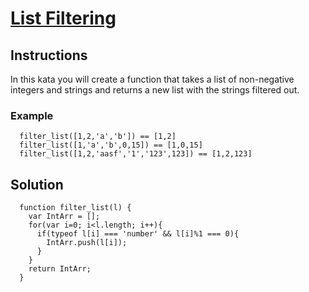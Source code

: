 # [List Filtering](https://www.codewars.com/kata/list-filtering/train/javascript)

## Instructions
  
  In this kata you will create a function that takes a list of non-negative integers and strings and returns a new list with the strings filtered out.

  ### Example

```
  filter_list([1,2,'a','b']) == [1,2]
  filter_list([1,'a','b',0,15]) == [1,0,15]
  filter_list([1,2,'aasf','1','123',123]) == [1,2,123]
```

## Solution

```
  function filter_list(l) {
    var IntArr = [];
    for(var i=0; i<l.length; i++){
      if(typeof l[i] === 'number' && l[i]%1 === 0){
        IntArr.push(l[i]);
      }
    }
    return IntArr;
  }
```

